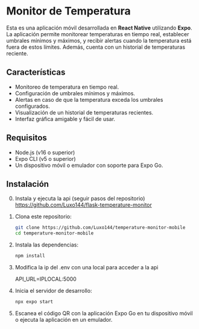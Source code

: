 # Monitor de Temperatura

Esta es una aplicación móvil desarrollada en **React Native** utilizando **Expo**. La aplicación permite monitorear temperaturas en tiempo real, establecer umbrales mínimos y máximos, y recibir alertas cuando la temperatura está fuera de estos límites. Además, cuenta con un historial de temperaturas reciente.

## Características

- Monitoreo de temperatura en tiempo real.
- Configuración de umbrales mínimos y máximos.
- Alertas en caso de que la temperatura exceda los umbrales configurados.
- Visualización de un historial de temperaturas recientes.
- Interfaz gráfica amigable y fácil de usar.

## Requisitos

- Node.js (v16 o superior)
- Expo CLI (v5 o superior)
- Un dispositivo móvil o emulador con soporte para Expo Go.

## Instalación

0. Instala y ejecuta la api (seguir pasos del repositorio)
    https://github.com/Luxo144/flask-temperature-monitor

1. Clona este repositorio:

   ```bash
   git clone https://github.com/Luxo144/temperature-monitor-mobile
   cd temperature-monitor-mobile
2. Instala las dependencias:

    ```bash
    npm install
3. Modifica la ip del .env con una local para acceder a la api

    API_URL=IPLOCAL:5000

4. Inicia el servidor de desarrollo:

    ```bash
    npx expo start
5. Escanea el código QR con la aplicación Expo Go en tu dispositivo móvil o ejecuta la aplicación en un emulador.
